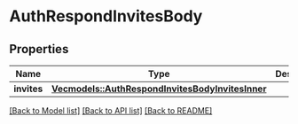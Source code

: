 # AuthRespondInvitesBody

## Properties

Name | Type | Description | Notes
------------ | ------------- | ------------- | -------------
**invites** | [**Vec<models::AuthRespondInvitesBodyInvitesInner>**](AuthRespondInvitesBody_invites_inner.md) |  | 

[[Back to Model list]](../README.md#documentation-for-models) [[Back to API list]](../README.md#documentation-for-api-endpoints) [[Back to README]](../README.md)


